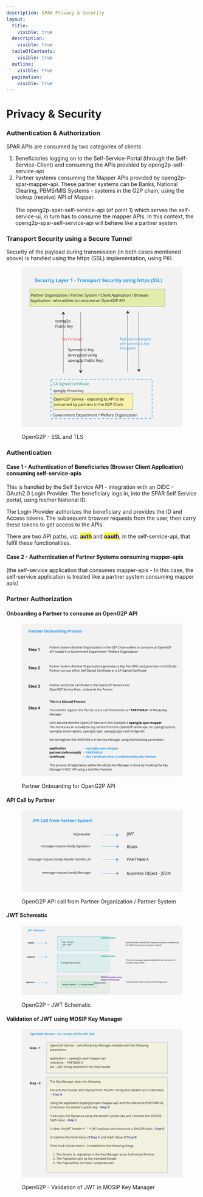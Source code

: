 ```yaml
---
description: SPAR Privacy & Security
layout:
  title:
    visible: true
  description:
    visible: true
  tableOfContents:
    visible: true
  outline:
    visible: true
  pagination:
    visible: true
---
```


# Privacy & Security

### Authentication & Authorization

SPAR APIs are consumed by two categories of clients

1. Beneficiaries logging on to the Self-Service-Portal (through the Self-Service-Client) and consuming the APIs provided by openg2p-self-service-api
2. Partner systems consuming the Mapper APIs provided by openg2p-spar-mapper-api. These partner systems can be Banks, National Clearing, PBMS/MIS Systems - systems in the G2P chain, using the lookup (resolve) API of Mapper. \
   \
   The openg2p-spar-self-service-api (of point 1) which serves the self-service-ui, in turn has to consume the mapper APIs. In this context, the openg2p-spar-self-service-api will behave like a partner system&#x20;

### Transport Security using a Secure Tunnel

Security of the payload during transmission (in both cases mentioned above) is handled using the https (SSL) implementation, using PKI.

<figure><img src="../../.gitbook/assets/Gitbook-OpenG2P-API-Security-L1.jpg" alt=""><figcaption><p>OpenG2P - SSL and TLS</p></figcaption></figure>

### Authentication

#### Case 1 - Authentication of Beneficiaries (Browser Client Application) consuming self-service-apis

This is handled by the Self Service API - integration with an OIDC - OAuth2.0 Login Provider. The beneficiary logs in, into the SPAR Self Service portal, using his/her National ID.

The Login Provider authorizes the beneficiary and provides the ID and Access tokens. The subsequent browser requests from the user, then carry these tokens to get access to the APIs.

There are two API paths, viz. <mark style="color:blue;">**auth**</mark> and <mark style="color:blue;">**oauth**</mark>, in the self-service-api, that fulfil these functionalities.

#### Case 2 - Authentication of Partner Systems consuming mapper-apis

(the self-service application that consumes mapper-apis - In this case, the self-service application is treated like a partner system consuming mapper apis)

### Partner Authorization

#### Onboarding a Partner to consume an OpenG2P API

<figure><img src="../../.gitbook/assets/Gitbook-OpenG2P-API-Security-L2.jpg" alt=""><figcaption><p>Partner Onboarding for OpenG2P API</p></figcaption></figure>

#### API Call by Partner

<figure><img src="../../.gitbook/assets/Gitbook-OpenG2P-API-Security-L3-01.jpg" alt=""><figcaption><p>OpenG2P API call from Partner Organization / Partner System</p></figcaption></figure>

#### JWT Schematic

<figure><img src="../../.gitbook/assets/Gitbook-OpenG2P-API-Security-L3-03.jpg" alt=""><figcaption><p>OpenG2P - JWT Schematic</p></figcaption></figure>

#### Validation of JWT using MOSIP Key Manager

<figure><img src="../../.gitbook/assets/Gitbook-OpenG2P-API-Security-L3-02.jpg" alt=""><figcaption><p>OpenG2P - Validation of JWT in MOSIP Key Manager</p></figcaption></figure>
